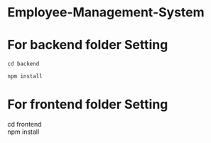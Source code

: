 # Employee-Management-System


# For backend folder Setting
```console
cd backend
```
```console
npm install
```

# For frontend folder Setting
cd frontend<br />
npm install

